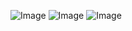 ![Image](https://github.com/user-attachments/assets/2bc3ca79-7452-491a-8ae0-413806c60b92)
![Image](https://github.com/user-attachments/assets/080229bf-216d-4412-8c1a-7ae729c9d2a9)
![Image](https://github.com/user-attachments/assets/e8c3a4a4-c8e9-48b0-ab85-7af496dc60aa)
